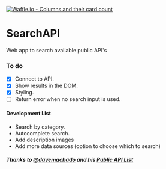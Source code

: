[![Waffle.io - Columns and their card count](https://badge.waffle.io/jmejme/SearchAPI.svg?columns=all)](https://waffle.io/jmejme/SearchAPI)

# SearchAPI

Web app to search available public API's

### To do

- [x] Connect to API.
- [x] Show results in the DOM.
- [x] Styling.
- [ ] Return error when no search input is used.

#### Development List

- Search by category.
- Autocomplete search.
- Add description images
- Add more data sources (option to choose which to search)

##### Thanks to [@davemachado](https://github.com/davemachado) and his [Public API List](https://github.com/davemachado/public-api)








